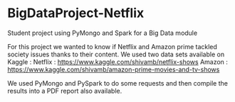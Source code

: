 # BigDataProject-Netflix
Student project using PyMongo and Spark for a Big Data module

For this project we wanted to know if Netflix and Amazon prime tackled society issues thanks to their content. 
We used two data sets available on Kaggle : 
Netflix : https://www.kaggle.com/shivamb/netflix-shows
Amazon : https://www.kaggle.com/shivamb/amazon-prime-movies-and-tv-shows

We used PyMongo and PySpark to do some requests and then compile the results into a PDF report also available. 
